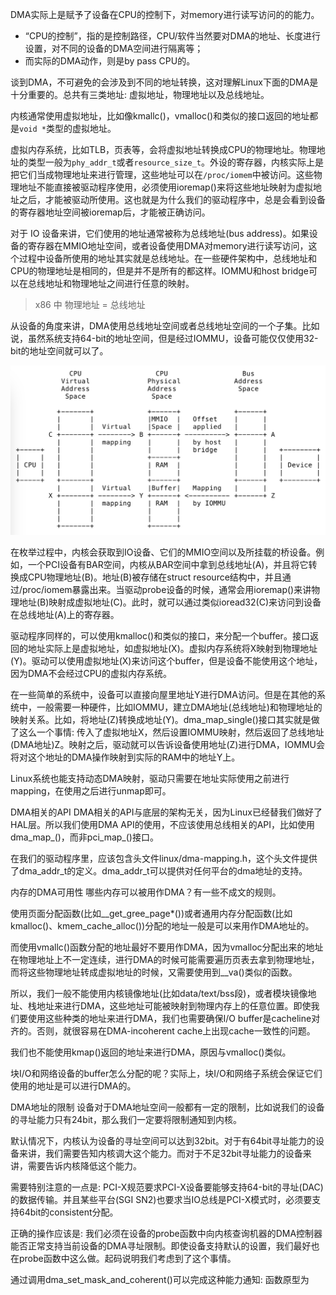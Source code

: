 
DMA实际上是赋予了设备在CPU的控制下，对memory进行读写访问的的能力。
* “CPU的控制”，指的是控制路径，CPU/软件当然要对DMA的地址、长度进行设置，对不同的设备的DMA空间进行隔离等；
* 而实际的DMA动作，则是by pass CPU的。

谈到DMA，不可避免的会涉及到不同的地址转换，这对理解Linux下面的DMA是十分重要的。总共有三类地址: 虚拟地址，物理地址以及总线地址。

内核通常使用虚拟地址，比如像kmallc()，vmalloc()和类似的接口返回的地址都是`void *`类型的虚拟地址。

虚拟内存系统，比如TLB，页表等，会将虚拟地址转换成CPU的物理地址。物理地址的类型一般为`phy_addr_t`或者`resource_size_t`。外设的寄存器，内核实际上是把它们当成物理地址来进行管理，这些地址可以在`/proc/iomem`中被访问。这些物理地址不能直接被驱动程序使用，必须使用ioremap()来将这些地址映射为虚拟地址之后，才能被驱动所使用。这也就是为什么我们的驱动程序中，总是会看到设备的寄存器地址空间被ioremap后，才能被正确访问。

对于 IO 设备来讲，它们使用的地址通常被称为总线地址(bus address)。如果设备的寄存器在MMIO地址空间，或者设备使用DMA对memory进行读写访问，这个过程中设备所使用的地址其实就是总线地址。在一些硬件架构中，总线地址和CPU的物理地址是相同的，但是并不是所有的都这样。IOMMU和host bridge可以在总线地址和物理地址之间进行任意的映射。

> x86 中 物理地址 = 总线地址

从设备的角度来讲，DMA使用总线地址空间或者总线地址空间的一个子集。比如说，虽然系统支持64-bit的地址空间，但是经过IOMMU，设备可能仅仅使用32-bit的地址空间就可以了。

![2021-09-27-18-05-05.png](./images/2021-09-27-18-05-05.png)

在枚举过程中，内核会获取到IO设备、它们的MMIO空间以及所挂载的桥设备。例如，一个PCI设备有BAR空间，内核从BAR空间中拿到总线地址(A)，并且将它转换成CPU物理地址(B)。地址(B)被存储在struct resource结构中，并且通过/proc/iomem暴露出来。当驱动probe设备的时候，通常会用ioremap()来讲物理地址(B)映射成虚拟地址(C)。此时，就可以通过类似ioread32(C)来访问到设备在总线地址(A)上的寄存器。

驱动程序同样的，可以使用kmalloc()和类似的接口，来分配一个buffer。接口返回的地址实际上是虚拟地址，如虚拟地址(X)。虚拟内存系统将X映射到物理地址(Y)。驱动可以使用虚拟地址(X)来访问这个buffer，但是设备不能使用这个地址，因为DMA不会经过CPU的虚拟内存系统。

在一些简单的系统中，设备可以直接向屋里地址Y进行DMA访问。但是在其他的系统中，一般需要一种硬件，比如IOMMU，建立DMA地址(总线地址)和物理地址的映射关系。比如，将地址(Z)转换成地址(Y)。dma_map_single()接口其实就是做了这么一个事情: 传入了虚拟地址X，然后设置IOMMU映射，然后返回了总线地址(DMA地址)Z。映射之后，驱动就可以告诉设备使用地址(Z)进行DMA，IOMMU会将对这个地址的DMA操作映射到实际的RAM中的地址Y上。

Linux系统也能支持动态DMA映射，驱动只需要在地址实际使用之前进行mapping，在使用之后进行unmap即可。

DMA相关的API
DMA相关的API与底层的架构无关，因为Linux已经替我们做好了HAL层。所以我们使用DMA API的使用，不应该使用总线相关的API，比如使用dma_map_()，而非pci_map_()接口。

在我们的驱动程序里，应该包含头文件linux/dma-mapping.h，这个头文件提供了dma_addr_t的定义。dma_addr_t可以提供对任何平台的dma地址的支持。

内存的DMA可用性
哪些内存可以被用作DMA？有一些不成文的规则。

使用页面分配函数(比如__get_gree_page*())或者通用内存分配函数(比如kmalloc()、kmem_cache_alloc())分配的地址一般是可以来用作DMA地址的。

而使用vmallc()函数分配的地址最好不要用作DMA，因为vmalloc分配出来的地址在物理地址上不一定连续，进行DMA的时候可能需要遍历页表去拿到物理地址，而将这些物理地址转成虚拟地址的时候，又需要使用到__va()类似的函数。

所以，我们一般不能使用内核镜像地址(比如data/text/bss段)，或者模块镜像地址、栈地址来进行DMA，这些地址可能被映射到物理内存上的任意位置。即使我们要使用这些种类的地址来进行DMA，我们也需要确保I/O buffer是cacheline对齐的。否则，就很容易在DMA-incoherent cache上出现cache一致性的问题。

我们也不能使用kmap()返回的地址来进行DMA，原因与vmalloc()类似。

块I/O和网络设备的buffer怎么分配的呢？实际上，块I/O和网络子系统会保证它们使用的地址是可以进行DMA的。

DMA地址的限制
设备对于DMA地址空间一般都有一定的限制，比如说我们的设备的寻址能力只有24bit，那么我们一定要将限制通知到内核。

默认情况下，内核认为设备的寻址空间可以达到32bit。对于有64bit寻址能力的设备来讲，我们需要告知内核调大这个能力。而对于不足32bit寻址能力的设备来讲，需要告诉内核降低这个能力。

需要特别注意的一点是: PCI-X规范要求PCI-X设备要能够支持64-bit的寻址(DAC)的数据传输。并且某些平台(SGI SN2)也要求当IO总线是PCI-X模式时，必须要支持64bit的consistent分配。

正确的操作应该是: 我们必须在设备的probe函数中向内核查询机器的DMA控制器能否正常支持当前设备的DMA寻址限制。即使设备支持默认的设置，我们最好也在probe函数中这么做。起码说明我们考虑到了这个事情。

通过调用dma_set_mask_and_coherent()可以完成这种能力通知: 函数原型为

